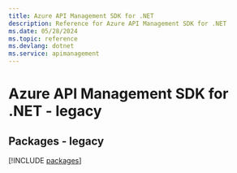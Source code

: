 ```yaml
---
title: Azure API Management SDK for .NET
description: Reference for Azure API Management SDK for .NET
ms.date: 05/28/2024
ms.topic: reference
ms.devlang: dotnet
ms.service: apimanagement
---
```

# Azure API Management SDK for .NET - legacy
## Packages - legacy
[!INCLUDE [packages](api-management-index.md)]